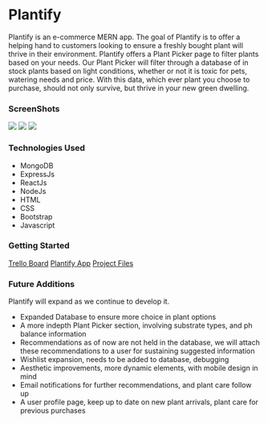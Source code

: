 <h1>Plantify</h1>
Plantify is an e-commerce MERN app. The goal of Plantify is to offer a helping hand to customers looking to ensure a freshly bought plant will thrive in their environment. Plantify offers a Plant Picker page to filter plants based on your needs. Our Plant Picker will filter through a database of in stock plants based on light conditions, whether or not it is toxic for pets, watering needs and price. With this data, which ever plant you choose to purchase, should not only survive, but thrive in your new green dwelling. 

<h3>ScreenShots</h3>
<img src="./homepage.png">
<img src="/images/details.png">
<img src="/images/plantpicker.png">

<h3>Technologies Used</h3>
<ul>
    <li>MongoDB</li>
    <li>ExpressJs</li>
    <li>ReactJs</li>
    <li>NodeJs</li>
    <li>HTML</li>
    <li>CSS</li>
    <li>Bootstrap</li>
    <li>Javascript</li>
</ul>
<h3>Getting Started</h3>
<a href="https://trello.com/b/6RzmreuK/plantify">Trello Board</a>
<a href="">Plantify App</a>
<a href="https://github.com/robertkoszegi/plantify">Project Files</a>

<h3>Future Additions</h3>
Plantify will expand as we continue to develop it.
<ul>
    <li>Expanded Database to ensure more choice in plant options</li>
    <li>A more indepth Plant Picker section, involving substrate types, and ph balance information</li>
    <li>Recommendations as of now are not held in the database, we will attach these recommendations to a user for sustaining suggested information</li>
    <li>Wishlist expansion, needs to be added to database, debugging</li>
    <li>Aesthetic improvements, more dynamic elements, with mobile design in mind</li>
    <li>Email notifications for further recommendations, and plant care follow up</li>
    <li>A user profile page, keep up to date on new plant arrivals, plant care for previous purchases</li>
</ul>

